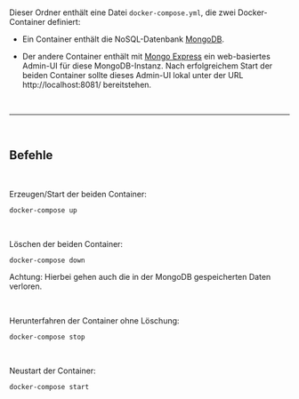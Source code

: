 <br>

Dieser Ordner enthält eine Datei `docker-compose.yml`, die zwei Docker-Container definiert:

* Ein Container enthält die NoSQL-Datenbank [MongoDB](https://www.mongodb.com/).

* Der andere Container enthält mit 
  [Mongo Express](https://github.com/mongo-express/mongo-express?tab=readme-ov-file#mongo-express)
  ein web-basiertes Admin-UI für diese MongoDB-Instanz.
  Nach erfolgreichem Start der beiden Container sollte dieses Admin-UI lokal unter der URL
  http://localhost:8081/ bereitstehen.

<br>

-----

<br>

## Befehle ##

<br>

Erzeugen/Start der beiden Container:
```
docker-compose up
```

<br>

Löschen der beiden Container:
```
docker-compose down
```
Achtung: Hierbei gehen auch die in der MongoDB gespeicherten Daten verloren.

<br>

Herunterfahren der Container ohne Löschung:
```
docker-compose stop
```

<br>

Neustart der Container:
```
docker-compose start
```

<br>
